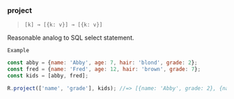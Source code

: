 ### project

> ```[k] → [{k: v}] → [{k: v}]```

Reasonable analog to SQL select statement.

`Example`

```js
const abby = {name: 'Abby', age: 7, hair: 'blond', grade: 2};
const fred = {name: 'Fred', age: 12, hair: 'brown', grade: 7};
const kids = [abby, fred];

R.project(['name', 'grade'], kids); //=> [{name: 'Abby', grade: 2}, {name: 'Fred', grade: 7}]
```
